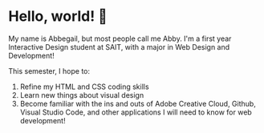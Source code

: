 # Hello, world! 👋
My name is Abbegail, but most people call me Abby. I'm a first year Interactive Design student at SAIT, with a major in Web Design and Development!

This semester, I hope to:
1. Refine my HTML and CSS coding skills
2. Learn new things about visual design
3. Become familiar with the ins and outs of Adobe Creative Cloud, Github, Visual Studio Code, and other applications I will need to know for web development!
